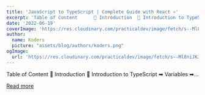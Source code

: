 ```yaml
---
title: 'JavaScript to TypeScript | Complete Guide with React ⚛️'
excerpt: 'Table of Content      📌 Introduction  📌 Introduction to TypeScript   ➡ Variables  ➡...'
date: '2022-06-19'
coverImage: 'https://res.cloudinary.com/practicaldev/image/fetch/s--Ml8niJKJ--/c_imagga_scale,f_auto,fl_progressive,h_420,q_auto,w_1000/https://dev-to-uploads.s3.amazonaws.com/uploads/articles/w5z85gmbr6anvfjhoywf.png'
author:
  name: Koders
  picture: "assets/blog/authors/koders.png"
ogImage:
  url: 'https://res.cloudinary.com/practicaldev/image/fetch/s--Ml8niJKJ--/c_imagga_scale,f_auto,fl_progressive,h_420,q_auto,w_1000/https://dev-to-uploads.s3.amazonaws.com/uploads/articles/w5z85gmbr6anvfjhoywf.png'
---
```


Table of Content      📌 Introduction  📌 Introduction to TypeScript   ➡ Variables  ➡...

[Read more](https://dev.to/suchintan/javascript-to-typescript-complete-guide-with-react-1nd8)
